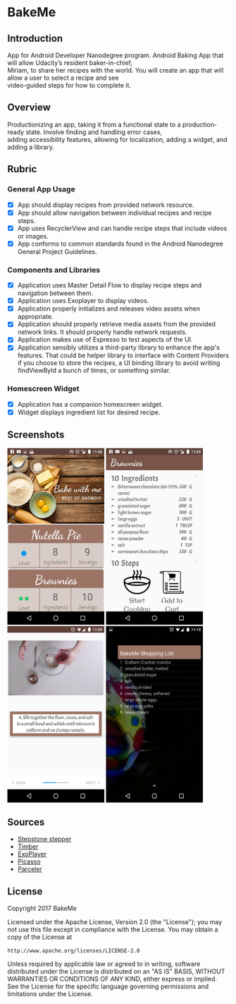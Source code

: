 # BakeMe

## Introduction
App for Android Developer Nanodegree program. Android Baking App that will allow Udacity’s resident baker-in-chief,  
Miriam, to share her recipes with the world. You will create an app that will allow a user to select a recipe and see  
video-guided steps for how to complete it.

## Overview
Productionizing an app, taking it from a functional state to a production-ready state. Involve finding and handling error cases,  
adding accessibility features, allowing for localization, adding a widget, and adding a library. 

## Rubric
### General App Usage
- [x] App should display recipes from provided network resource.
- [x] App should allow navigation between individual recipes and recipe steps.
- [x] App uses RecyclerView and can handle recipe steps that include videos or images.
- [x] App conforms to common standards found in the Android Nanodegree General Project Guidelines.

### Components and Libraries
- [x] Application uses Master Detail Flow to display recipe steps and navigation between them.
- [x] Application uses Exoplayer to display videos.
- [x] Application properly initializes and releases video assets when appropriate.
- [x] Application should properly retrieve media assets from the provided network links. It should properly handle network requests.
- [x] Application makes use of Espresso to test aspects of the UI.
- [x] Application sensibly utilizes a third-party library to enhance the app's features. That could be helper library to interface with Content Providers if you choose to store the recipes, a UI binding library to avoid writing findViewById a bunch of times, or something similar.

### Homescreen Widget
- [x] Application has a companion homescreen widget.
- [x] Widget displays ingredient list for desired recipe.

## Screenshots
<img src="images/Menu.png" height="400" width="220"> <img src="images/RecipeDetail.png" height="400" width="220"> <img src="images/StepDetail.png" height="400" width="220"> <img src="images/Widget.png" height="400" width="220"> 

## Sources
* [Stepstone stepper](https://github.com/stepstone-tech/android-material-stepper)  
* [Timber](https://github.com/JakeWharton/timber)
* [ExoPlayer](https://github.com/google/ExoPlayer)
* [Picasso](http://square.github.io/picasso/)
* [Parceler](https://github.com/johncarl81/parceler)

## License
Copyright 2017 BakeMe

Licensed under the Apache License, Version 2.0 (the "License"); you may not use this file except in compliance with the License. You may obtain a copy of the License at

    http://www.apache.org/licenses/LICENSE-2.0

Unless required by applicable law or agreed to in writing, software distributed under the License is distributed on an "AS IS" BASIS, WITHOUT WARRANTIES OR CONDITIONS OF ANY KIND, either express or implied. See the License for the specific language governing permissions and limitations under the License.




